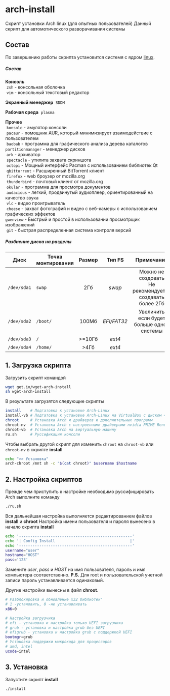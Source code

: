 # arch-install
Скрипт установки Arch linux (для опытных пользователей)
Данный скрипт для автомотического разворачивания системы

## Состав
По завершению работы скрипта установится системя с ядром [linux](https://wiki.archlinux.org/index.php/Kernel_(%D0%A0%D1%83%D1%81%D1%81%D0%BA%D0%B8%D0%B9)).

##### Состав

**Консоль** <br />
​	`zsh` - консольная оболочка<br />
​	`vim` - консольный текстовый редактор

**Экранный менеджер**
​	`SDDM`

**Рабочая среда**
​	`plasma`

**Прочее**<br />
​	`konsole` - эмулятор консоли<br />
​	`pacaur` - помощник AUR, который минимизирует взаимодействие с пользователем<br />
​	`baobab` - программа для графического анализа дерева каталогов<br />
​	`partitionmanager` - менеджер дисков<br />
​	`ark` - архиватор<br />
​	`spectacle` - утилита захвата скриншота<br />
​	`octopi` - Мощный интерфейс Pacman с использованием библиотек Qt<br />
​	`qbittorrent` - Расширенный BitTorrent клиент<br />
​	`firefox` - web броузер от mozilla.org<br />
​	`thunderbird` - почтовый клиент от mozilla.org<br />
​	`okular` - программа для просмотра документов<br />
​	`audacious` - легкий, продвинутый аудиоплеер, ориентированный на качество звука<br />
​	`vlc` - видео проигрыватель<br />
​	`cheese` - захват фотографий и видео с веб-камеры с использованием графических эффектов<br />
​	`gwenview` - Быстрый и простой в использовании просмотрщик изображений<br />
​	`git` - быстрая распределенная система контроля версий

##### Разбиение диска на разделы
| Диск | Точка монтирования | Размер | Тип FS | Примечание |
| - | - | :-: | :-: | :-: |
| `/dev/sda1` | `swap` | 2Гб | *swap* | Можно не создовать<br />Не рекомендуется создавать более 2Гб |
| `/dev/sda2` | `/boot/` | 100Мб | *EFI/FAT32* | Увеличить если будет больше одной системы |
| `/dev/sda3` | `/` | >=10Гб | *ext4* | |
| `/dev/sda4` | `/home/` | >4Гб | *ext4* | |

## 1. Загрузка скрипта
Загрузить скрипт командой
```bash
wget get.io/wget-arch-install
sh wget-arch-install
```
В результате загрузятся следующие скрипты
```bash
install    # Подгатовка к установке Arch-Linux
install-vb # Подгатовка к установке Arch-Linux на VirtualBox с диском 40Гб
chroot     # Установка Arch и драйверов и дополнительных программ
chroot-nv  # Установка Arch с настроенными драйверами nvidia PRIME Render Offload
chroot-vb  # Установка Arch на виртуальную машину
ru.sh      # Руссификация консоли
```
Чтобы выбрать другой скрипт для изменить `chroot` на `chroot-vb` или `chroot-nv` в скрипте **install**
```bash
echo ">> Установка"
arch-chroot /mnt sh -c "$(cat chroot)" $username $hostname
```
## 2. Настройка скриптов
Прежде чем приступить к настройке необходимо руссифицировать Arch выполните команду
```bash
./ru.sh
```
Вся дальнейшая настройка выполняется редактированием файлов **install** и **chroot**
Настройка имени пользователя и пароля вынесено в начало скрипта **install**
```bash
echo '--------------------------------------------------'
echo '| Config Install                                 |'
echo '--------------------------------------------------'
username="user"
hostname="HOST"
pass='123'
```
Замените *user*, *pass* и *HOST* на имя пользователя, пароль и имя компьютера соответственно.
**P.S.** Для root и пользовательской учетной записи пароль устанавливается одинаковый.

Другие настройки вынесны в файл **chroot**.

```bash
# Разблокировка и обновление x32 библиотек'
# 1 -установить, 0 -не устанавливать
x86=0

# Наcтройка загрузчика
# efi - установка и настройка только UEFI загрузчика
# grub - установка и настройка grub без UEFI
# efigrub - установка и настройка grub с поддержкой UEFI
bootmgr=grub
# Установка поддержки микрокода для процессоров
# amd, intel
ucode=intel
```

## 3. Установка
Запустите скрипт **install**
```bash
./install
```
